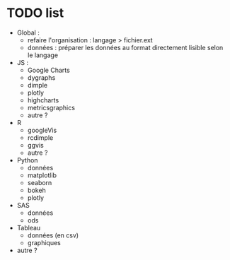 # TODO list

- Global :
	- refaire l'organisation : langage > fichier.ext
	- données : préparer les données au format directement lisible selon le langage
- JS :
	- Google Charts
	- dygraphs
	- dimple
	- plotly
	- highcharts
	- metricsgraphics
	- autre ?
- R
	- googleVis
	- rcdimple
	- ggvis
	- autre ?
- Python
	- données
	- matplotlib
	- seaborn
	- bokeh
	- plotly
- SAS
	- données
	- ods
- Tableau
	- données (en csv)
	- graphiques
- autre ?
